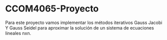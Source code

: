 # CCOM4065-Proyecto
Para este proyecto vamos implementar los métodos iterativos Gauss Jacobi Y Gauss Seidel para aproximar la solución de un sistema de ecuaciones lineales nxn.
